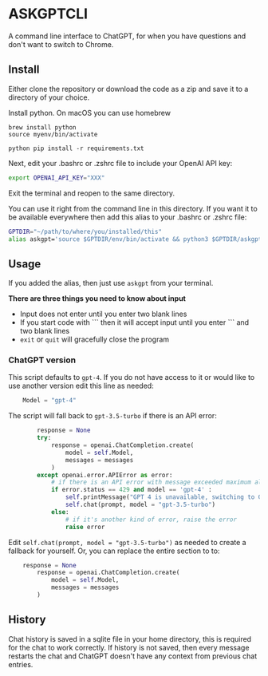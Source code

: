 # ASKGPTCLI

A command line interface to ChatGPT, for when you have questions and don't want to switch to Chrome.

## Install
Either clone the repository or download the code as a zip and save it to a directory of your choice.

Install python. On macOS you can use homebrew

```shell
brew install python
source myenv/bin/activate

python pip install -r requirements.txt
```

Next, edit your .bashrc or .zshrc file to include your OpenAI API key:
```bash
export OPENAI_API_KEY="XXX"
```

Exit the terminal and reopen to the same directory.

You can use it right from the command line in this directory. If you want it to be available everywhere then add 
this alias to your .bashrc or .zshrc file:

```bash
GPTDIR="~/path/to/where/you/installed/this"
alias askgpt='source $GPTDIR/env/bin/activate && python3 $GPTDIR/askgpt.py "$@" && deactivate'
```

## Usage
If you added the alias, then just use `askgpt` from your terminal.

__There are three things you need to know about input__

- Input does not enter until you enter two blank lines
- If you start code with \`\`\` then it will accept input until you enter \`\`\` and two blank lines
- `exit` or `quit` will gracefully close the program

### ChatGPT version
This script defaults to `gpt-4`. If you do not have access to it or would like to use another version
edit this line as needed:
```python
    Model = "gpt-4"
```

The script will fall back to `gpt-3.5-turbo` if there is an API error:
```python
        response = None
        try:
            response = openai.ChatCompletion.create(
                model = self.Model,
                messages = messages
            )
        except openai.error.APIError as error:
            # if there is an API error with message exceeded maximum allotted capacity, switch to gpt-3.5-turbo model
            if error.status == 429 and model == 'gpt-4' :
                self.printMessage("GPT 4 is unavailable, switching to GPT 3.5 Turbo", message_from="prompt")
                self.chat(prompt, model = "gpt-3.5-turbo")
            else:
                # if it's another kind of error, raise the error
                raise error
```

Edit `self.chat(prompt, model = "gpt-3.5-turbo")` as needed to create a fallback for yourself.
Or, you can replace the entire section to to:

```python
    response = None
        response = openai.ChatCompletion.create(
            model = self.Model,
            messages = messages
        )
```

## History
Chat history is saved in a sqlite file in your home directory, this is required for the chat to work correctly.
If history is not saved, then every message restarts the chat and ChatGPT doesn't have any context from previous 
chat entries.